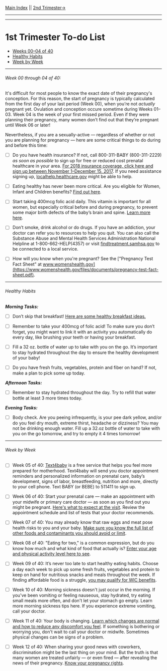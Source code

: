 

[Main Index](/ReadMe.md) || [2nd Trimester→](#)

---
---

# 1st Trimester To-do List

- [Weeks 00–04 of 40](#1)  
- [Healthy Habits](#2)  
- [Week by Week](#3)  

---
###### <a name="1"></a>Week 00 through 04 of 40:  
It's difficult for most people to know the exact date of their pregnancy's conception. For this reason, the start of pregnancy is typically calculated from the first day of your last period (Week 00), when you’re not *actually* pregnant yet. Ovulation and conception occure sometime during Weeks 01–03. Week 04 is the week of your first missed period. Even if they were planning their pregnancy, many women don’t find out that they’re pregnant until Week 06 or later!

Nevertheless, if you are a sexually-active — regardless of whether or not you are planning for pregnancy — here are some critical things to do during and before this time:

- [ ] Do you have health insurance? If not, call 800-311-BABY (800-311-2229) *as soon as possible* to sign up for free or reduced cost prenatal healthcare in your area. [For 2018 insurance coverage, click here and sign up between November 1–December 15, 2017](https://www.healthcare.gov/). If you need assistance signing up, [localhelp.healthcare.gov](https://localhelp.healthcare.gov) might be able to help.  

- [ ] Eating healthy has never been more critical. Are you eligible for Women, Infant and Children benefits? [Find out here](https://wic.fns.usda.gov/wps/pages/start.jsf).  

- [ ] Start taking 400mcg folic acid daily. This vitamin is important for all women, but especially critical before and during pregnancy, to prevent some major birth defects of the baby’s brain and spine. [Learn more here](https://www.cdc.gov/ncbddd/folicacid/about.html). 

- [ ] Don’t smoke, drink alcohol or do drugs. If you have an addiction, your doctor can refer you to resources to help you quit. You can also call the Substance Abuse and Mental Health Services Administration National Helpline at 1-800-662-HELP(4357) or visit [findtreatment.samhsa.gov](https://findtreatment.samhsa.gov/) to be connected to a local service.

- [ ] How will you know when you're pregnant? See the ["Pregnancy Test Fact Sheet" at www.womenshealth.gov](https://www.womenshealth.gov/files/documents/pregnancy-test-fact-sheet.pdf).  

---
###### <a name="2"></a>Healthy Habits

***Morning Tasks:*** 

- [ ] Don’t skip that breakfast! [Here are some healthy breakfast ideas.](https://www.text4baby.org/learn/pregnancy/breakfast-ideas)

- [ ] Remember to take your 400mcg of folic acid! To make sure you don’t forget, you might want to link it with an activity you automatically do every day, like brushing your teeth or having your breakfast. 

- [ ] Fill a 32 oz. bottle of water up to take with you on the go. It’s important to stay hydrated throughout the day to ensure the healthy development of your baby!

- [ ] Do you have fresh fruits, vegetables, protein and fiber on hand? If not, make a plan to pick some up today. 


***Afternoon Tasks:*** 

- [ ] Remember to stay hydrated throughout the day. Try to refill that water bottle at least 3 more times today. 


***Evening Tasks:***

- [ ] Body check. Are you peeing infrequently, is your pee dark yellow, and/or do you feel dry mouth, extreme thirst, headache or dizziness? You may not be drinking enough water. Fill up a 32.oz bottle of water to take with you on the go tomorrow, and try to empty it 4 times tomorrow! 

---

###### <a name="3"></a>Week by Week
- [ ] Week 05 of 40: [Text4baby](https://partners.text4baby.org/index.php/sign-up) is a free service that helps you feel more prepared for motherhood. Text4baby will send you doctor appointment reminders and personalized information on prenatal care, baby’s development, signs of labor, breastfeeding, nutrition and more, directly to your cell phone. Text BABY (or BEBE) to 511411 to sign up.

- [ ] Week 06 of 40: Start your prenatal care — make an appointment with your midwife or primary care doctor — as soon as you find out you might be pregnant. [Here's what to expect at the visit](https://www.womenshealth.gov/pregnancy/youre-pregnant-now-what/prenatal-care-and-tests). Review the appointment schedule and list of tests that your doctor recommends. 

- [ ] Week 07 of 40: You may already know that raw eggs and meat pose health risks to you and your baby. [Make sure you know the full list of other foods and contaminants you should avoid or limit](https://www.text4baby.org/learn/pregnancy/food-safety).

- [ ] Week 08 of 40: "Eating for two," is a common expression, but do you know how much and what kind of food that actually is? [Enter your age and physical activity level here to see](https://www.choosemyplate.gov/MyPlate-Daily-Checklist-input).

- [ ] Week 09 of 40: It’s never too late to start healthy eating habits. Choose a day each week to pick up some fresh fruits, vegetables and protein to keep on hand for nutritious snacks and meals throughout the week. If finding affordable food is a struggle, [you may qualify for WIC benefits](https://wic.fns.usda.gov/wps/pages/start.jsf).

- [ ] Week 10 of 40: Morning sickness doesn't just occur in the morning. If you've been vomiting or feeling nauseous, stay hydrated, try eating small meals more often, and don't let your stomach go empty. Learn more morning sickness tips here. If you experience extreme vomiting, call your doctor.

- [ ] Week 11 of 40: Your body is changing. [Learn which changes are normal and how to reduce any discomfort you feel](https://www.womenshealth.gov/pregnancy/youre-pregnant-now-what/stages-pregnancy). If something is bothering or worrying you, don't wait to call your doctor or midwife. Sometimes physical changes can be signs of a problem.

- [ ] Week 12 of 40: When sharing your good news with coworkers, discrimination might be the last thing on your mind. But the truth is that many women are treated unfairly — or even fired — after revealing the news of their pregnancy. [Know your pregnancy rights](https://www.womenshealth.gov/pregnancy/youre-pregnant-now-what/know-your-pregnancy-rights).



